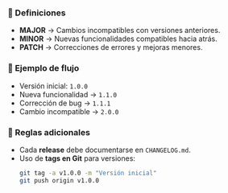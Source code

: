 ### 🔹 Definiciones
- **MAJOR** → Cambios incompatibles con versiones anteriores.
- **MINOR** → Nuevas funcionalidades compatibles hacia atrás.
- **PATCH** → Correcciones de errores y mejoras menores.

### 🔹 Ejemplo de flujo
- Versión inicial: `1.0.0`
- Nueva funcionalidad → `1.1.0`
- Corrección de bug → `1.1.1`
- Cambio incompatible → `2.0.0`

### 🔹 Reglas adicionales
- Cada **release** debe documentarse en `CHANGELOG.md`.
- Uso de **tags en Git** para versiones:
  ```bash
  git tag -a v1.0.0 -m "Versión inicial"
  git push origin v1.0.0
